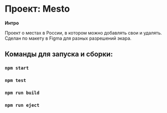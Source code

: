 # Проект: Mesto

**Интро**

Проект о местах в России, в котором можно добавлять свои и удалять.
Сделан по макету в Figma для разных разрешений экара.

## Команды для запуска и сборки:

### `npm start`

### `npm test`

### `npm run build`

### `npm run eject`